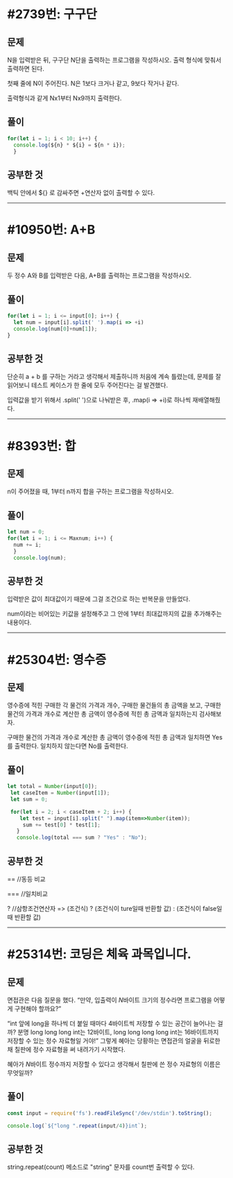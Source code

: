 # #2739번: 구구단

## 문제

N을 입력받은 뒤, 구구단 N단을 출력하는 프로그램을 작성하시오. 출력 형식에 맞춰서 출력하면 된다.

첫째 줄에 N이 주어진다. N은 1보다 크거나 같고, 9보다 작거나 같다.

출력형식과 같게 Nx1부터 Nx9까지 출력한다.




## 풀이

```javascript
for(let i = 1; i < 10; i++) {
  console.log(${n} * ${i} = ${n * i});
  }
  ```


## 공부한 것

백틱 안에서 ${} 로 감싸주면 +연산자 없이 출력할 수 있다.





*** 
# #10950번: A+B

## 문제

두 정수 A와 B를 입력받은 다음, A+B를 출력하는 프로그램을 작성하시오.




## 풀이

```javascript
for(let i = 1; i <= input[0]; i++) {
  let num = input[i].split(' ').map(i => +i)
  console.log(num[0]+num[1]);
}
```


## 공부한 것

단순히 a + b 를 구하는 거라고 생각해서 제출하니까 처음에 계속 틀렸는데, 문제를 잘 읽어보니 테스트 케이스가 한 줄에 모두 주어진다는 걸 발견했다.

입력값을 받기 위해서 .split(' ')으로 나눠받은 후, .map(i => +i)로 하나씩 재배열해줬다.



*** 
# #8393번: 합

## 문제

n이 주어졌을 때, 1부터 n까지 합을 구하는 프로그램을 작성하시오.


## 풀이

```javascript
let num = 0;
for(let i = 1; i <= Maxnum; i++) {
  num += i;
  }
  console.log(num);
  ```


## 공부한 것

입력받은 값이 최대값이기 때문에 그걸 조건으로 하는 반복문을 만들었다.

num이라는 비어있는 키값을 설정해주고 그 안에 1부터 최대값까지의 값을 추가해주는 내용이다.
***
# #25304번: 영수증

## 문제

영수증에 적힌 구매한 각 물건의 가격과 개수, 구매한 물건들의 총 금액을 보고, 구매한 물건의 가격과 개수로 계산한 총 금액이 영수증에 적힌 총 금액과 일치하는지 검사해보자.

구매한 물건의 가격과 개수로 계산한 총 금액이 영수증에 적힌 총 금액과 일치하면 Yes를 출력한다. 일치하지 않는다면 No를 출력한다.

## 풀이

 ```javascript
 let total = Number(input[0]);
  let caseItem = Number(input[1]);
  let sum = 0;

  for(let i = 2; i < caseItem + 2; i++) {
     let test = input[i].split(" ").map(item=>Number(item));
      sum += test[0] * test[1];
    }
    console.log(total === sum ? "Yes" : "No");
```
    

## 공부한 것

== //동등 비교

=== //일치비교

? //삼항조건연산자 => (조건식) ? (조건식이 ture일때 반환할 값) : (조건식이 false일때 반환할 값)

***

# #25314번: 코딩은 체육 과목입니다.

## 문제

면접관은 다음 질문을 했다. “만약, 입출력이 $N$바이트 크기의 정수라면 프로그램을 어떻게 구현해야 할까요?”

“int 앞에 long을 하나씩 더 붙일 때마다 $4$바이트씩 저장할 수 있는 공간이 늘어나는 걸까? 분명 long long long int는 $12$바이트,
long long long long int는 $16$바이트까지 저장할 수 있는 정수 자료형일 거야!” 
그렇게 혜아는 당황하는 면접관의 얼굴을 뒤로한 채 칠판에 정수 자료형을 써 내려가기 시작했다.

혜아가 $N$바이트 정수까지 저장할 수 있다고 생각해서 칠판에 쓴 정수 자료형의 이름은 무엇일까?

## 풀이

```javascript
const input = require('fs').readFileSync('/dev/stdin').toString();

console.log(`${"long ".repeat(input/4)}int`);
```

## 공부한 것

string.repeat(count) 메소드로 "string" 문자를 count번 출력할 수 있다.
